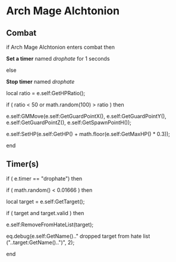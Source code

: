 # Arch Mage Alchtonion
## Combat

if  Arch Mage Alchtonion enters combat  then


**Set a timer** named *drophate* for 1 seconds

else


**Stop timer** named *drophate*

















local ratio = e.self:GetHPRatio();


if ( ratio < 50 or math.random(100) > ratio ) then



e.self:GMMove(e.self:GetGuardPointX(), e.self:GetGuardPointY(), e.self:GetGuardPointZ(), e.self:GetSpawnPointH());



e.self:SetHP(e.self:GetHP() + math.floor(e.self:GetMaxHP() * 0.3));

end

## Timer(s)


if ( e.timer == "drophate") then




if ( math.random() < 0.01666 ) then 



local target = e.self:GetTarget();



if ( target and target.valid ) then




e.self:RemoveFromHateList(target);





eq.debug(e.self:GetName().." dropped target from hate list ("..target:GetName()..")", 2);

end
